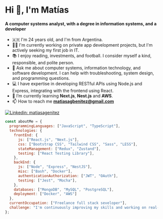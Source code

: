 <h1>Hi 👋, I'm Matías</h1>
<h4>A computer systems analyst, with a degree in information systems, and a developer</h3>

- 🇦🇷 I'm 24 years old, and I'm from Argentina.
- 👨‍💻 I'm currently working on private app development projects, but I'm actively seeking my first job in IT.
- 📚 I enjoy reading, investments, and football. I consider myself a kind, responsible, and polite person.
- 💬 Ask me about computer systems, information technology, and software development. I can help with troubleshooting, system design, and programming questions.
- 💻 I have expertise in developing RESTful APIs using Node.js and Express, integrating with the frontend using React.
- 🌱 I’m currently learning **Next.js**, **Nest.js** and **AWS**.
- 📫 How to reach me **matiasagbenitez@gmail.com**

[![Linkedin: matiasagenitez](https://img.shields.io/badge/-matiasagenitez-blue?style=flat-square&logo=Linkedin&logoColor=white&link=https://www.linkedin.com/in/matiasagenitez/)](https://www.linkedin.com/in/matiasagenitez/)

```javascript
const aboutMe = {
  programmingLanguages: ["JavaScript", "TypeScript"],
  technologies: {
    frontEnd: {
      js: ["React.js", "Next.js"],
      css: ["Bootstrap CSS", "Tailwind CSS", "Sass", "LESS"],
      stateManagement: ["Redux", "Zustand"],
      testing: ["React Testing Library"],
    },
    backEnd: {
      js: ["Node", "Express", "NestJS"],
      misc: ["Bash", "Docker"],
      authenticationAuthorization: ["JWT", "OAuth"],
      testing: ["Jest", "Mocha"],
    },
    databases: ["MongoDB", "MySQL", "PostgreSQL"],
    deployment: ["Docker", "AWS"]
  },
  currentOccupation: ["Freelance full stack seveloper"],
  challenge: "I'm continuously improving my skills and working on real-world projects.",
};
```
